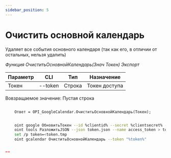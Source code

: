 ```yaml
---
sidebar_position: 5
---
```


# Очистить основной календарь
Удаляет все события основного календаря (так как его, в отличии от остальных, нельзя удалить)

*Функция ОчиститьОсновнойКалендарь(Знач Токен) Экспорт*

  | Параметр | CLI | Тип | Назначение |
  |-|-|-|-|
  | Токен | --token | Строка | Токен доступа |
  
  Вовзращаемое значение: Пустая строка

```bsl title="Пример кода"
			
    Ответ = OPI_GoogleCalendar.ОчиститьОсновнойКалендарь(Токен); 

```

```sh title="Пример команд CLI"

    oint google ОбновитьТокен --id %clientid% --secret %clientsecret% --refresh %refreshtoken% > token.json
    oint tools РазложитьJSON --json token.json --name access_token > token.tmp
    set /p token=<token.tmp
    oint gcalendar ОчиститьОсновнойКалендарь --token "%token%"

```

```json title="Результат"

""

```
